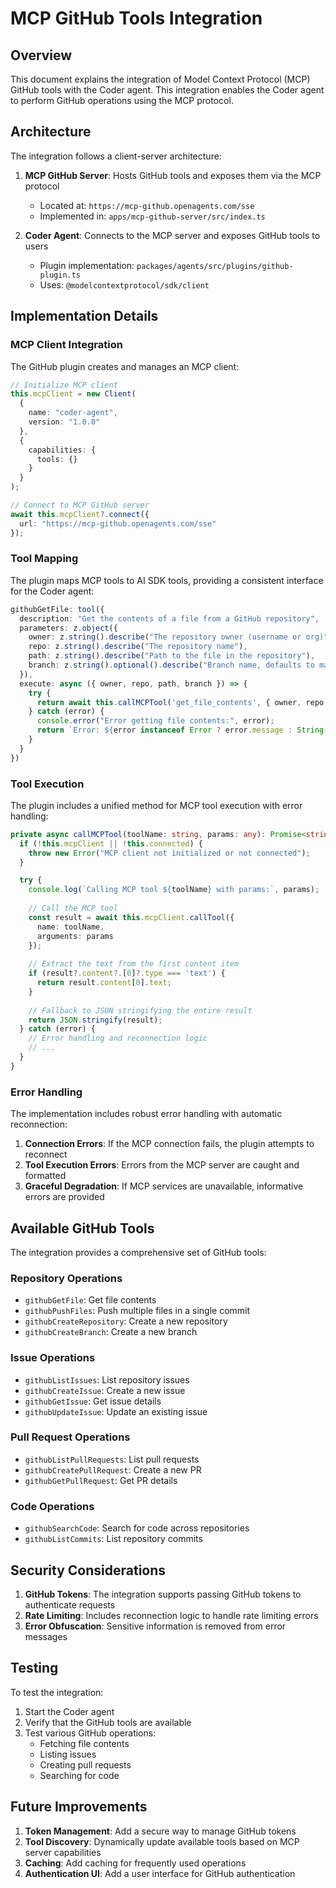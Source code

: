 # MCP GitHub Tools Integration

## Overview

This document explains the integration of Model Context Protocol (MCP) GitHub tools with the Coder agent. This integration enables the Coder agent to perform GitHub operations using the MCP protocol.

## Architecture

The integration follows a client-server architecture:

1. **MCP GitHub Server**: Hosts GitHub tools and exposes them via the MCP protocol
   - Located at: `https://mcp-github.openagents.com/sse`
   - Implemented in: `apps/mcp-github-server/src/index.ts`

2. **Coder Agent**: Connects to the MCP server and exposes GitHub tools to users
   - Plugin implementation: `packages/agents/src/plugins/github-plugin.ts`
   - Uses: `@modelcontextprotocol/sdk/client`

## Implementation Details

### MCP Client Integration

The GitHub plugin creates and manages an MCP client:

```typescript
// Initialize MCP client
this.mcpClient = new Client(
  {
    name: "coder-agent",
    version: "1.0.0"
  },
  {
    capabilities: {
      tools: {}
    }
  }
);

// Connect to MCP GitHub server
await this.mcpClient?.connect({
  url: "https://mcp-github.openagents.com/sse"
});
```

### Tool Mapping

The plugin maps MCP tools to AI SDK tools, providing a consistent interface for the Coder agent:

```typescript
githubGetFile: tool({
  description: "Get the contents of a file from a GitHub repository",
  parameters: z.object({
    owner: z.string().describe("The repository owner (username or org)"),
    repo: z.string().describe("The repository name"),
    path: z.string().describe("Path to the file in the repository"),
    branch: z.string().optional().describe("Branch name, defaults to main/master")
  }),
  execute: async ({ owner, repo, path, branch }) => {
    try {
      return await this.callMCPTool('get_file_contents', { owner, repo, path, branch });
    } catch (error) {
      console.error("Error getting file contents:", error);
      return `Error: ${error instanceof Error ? error.message : String(error)}`;
    }
  }
})
```

### Tool Execution

The plugin includes a unified method for MCP tool execution with error handling:

```typescript
private async callMCPTool(toolName: string, params: any): Promise<string> {
  if (!this.mcpClient || !this.connected) {
    throw new Error("MCP client not initialized or not connected");
  }

  try {
    console.log(`Calling MCP tool ${toolName} with params:`, params);
    
    // Call the MCP tool
    const result = await this.mcpClient.callTool({
      name: toolName,
      arguments: params
    });
    
    // Extract the text from the first content item
    if (result?.content?.[0]?.type === 'text') {
      return result.content[0].text;
    }
    
    // Fallback to JSON stringifying the entire result
    return JSON.stringify(result);
  } catch (error) {
    // Error handling and reconnection logic
    // ...
  }
}
```

### Error Handling

The implementation includes robust error handling with automatic reconnection:

1. **Connection Errors**: If the MCP connection fails, the plugin attempts to reconnect
2. **Tool Execution Errors**: Errors from the MCP server are caught and formatted
3. **Graceful Degradation**: If MCP services are unavailable, informative errors are provided

## Available GitHub Tools

The integration provides a comprehensive set of GitHub tools:

### Repository Operations
- `githubGetFile`: Get file contents
- `githubPushFiles`: Push multiple files in a single commit
- `githubCreateRepository`: Create a new repository
- `githubCreateBranch`: Create a new branch

### Issue Operations
- `githubListIssues`: List repository issues
- `githubCreateIssue`: Create a new issue
- `githubGetIssue`: Get issue details
- `githubUpdateIssue`: Update an existing issue

### Pull Request Operations
- `githubListPullRequests`: List pull requests
- `githubCreatePullRequest`: Create a new PR
- `githubGetPullRequest`: Get PR details

### Code Operations
- `githubSearchCode`: Search for code across repositories
- `githubListCommits`: List repository commits

## Security Considerations

1. **GitHub Tokens**: The integration supports passing GitHub tokens to authenticate requests
2. **Rate Limiting**: Includes reconnection logic to handle rate limiting errors
3. **Error Obfuscation**: Sensitive information is removed from error messages

## Testing

To test the integration:

1. Start the Coder agent
2. Verify that the GitHub tools are available
3. Test various GitHub operations:
   - Fetching file contents
   - Listing issues
   - Creating pull requests
   - Searching for code

## Future Improvements

1. **Token Management**: Add a secure way to manage GitHub tokens
2. **Tool Discovery**: Dynamically update available tools based on MCP server capabilities
3. **Caching**: Add caching for frequently used operations
4. **Authentication UI**: Add a user interface for GitHub authentication